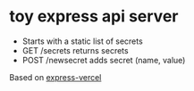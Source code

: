 # toy express api server

 - Starts with a static list of secrets
 - GET /secrets returns secrets
 - POST /newsecret adds secret (name, value)

Based on [express-vercel](https://github.com/hatuanem199801/express-vercel/)





